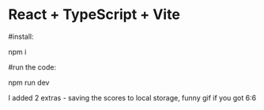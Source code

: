 # React + TypeScript + Vite

#install: 

npm i

#run the code: 

npm run dev

I added 2 extras - saving the scores to local storage, funny gif if you got 6:6
